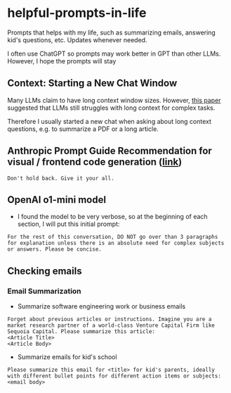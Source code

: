 # helpful-prompts-in-life

Prompts that helps with my life, such as summarizing emails, answering kid's questions, etc. Updates whenever needed.

I often use ChatGPT so prompts may work better in GPT than other LLMs. However, I hope the prompts will stay 

## Context: Starting a New Chat Window

Many LLMs claim to have long context window sizes. However, [this paper](https://arxiv.org/html/2404.02060v3) suggested that LLMs still struggles with long context for complex tasks.

Therefore I usually started a new chat when asking about long context questions, e.g. to summarize a PDF or a long article.

## Anthropic Prompt Guide Recommendation for visual / frontend code generation ([link](https://docs.anthropic.com/en/docs/build-with-claude/prompt-engineering/claude-4-best-practices#enhance-visual-and-frontend-code-generation))

```text
Don't hold back. Give it your all.
```

## OpenAI o1-mini model

- I found the model to be very verbose, so at the beginning of each section, I will put this initial prompt:

```text
For the rest of this conversation, DO NOT go over than 3 paragraphs for explanation unless there is an absolute need for complex subjects or answers. Please be concise.
```

## Checking emails

### Email Summarization

- Summarize software engineering work or business emails

```text
Forget about previous articles or instructions. Imagine you are a market research partner of a world-class Venture Capital Firm like Sequoia Capital. Please summarize this article: 
<Article Title>
<Article Body>
```

- Summarize emails for kid's school

```text
Please summarize this email for <title> for kid's parents, ideally with different bullet points for different action items or subjects:
<email body>
```
